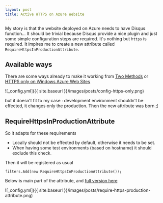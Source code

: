 ```yaml
---
layout: post
title: Active HTTPS on Azure Website
---
```


My story is that the website deployed on Azure needs to have Disqus function... It should be trivial
because Disqus provide a nice plugin and just some simple configuration steps are required.
It's nothing but `https` is required. It impires me to create a new attribute called `RequireHttpsInProductionAttribute`.

## Available ways

There are some ways already to make it working from [Two Methods][1] or [HTTPS only on Windows Azure Web Sites][2]

![_config.yml]({{ site.baseurl }}/images/posts/config-https-only.png)

but it doesn't fit to my case : development environment shouldn't be effected, it changes only the production.
Then the new attribute was born ;)

## RequireHttpsInProductionAttribute

So it adapts for these requirements
- Locally should not be effected by default, otherwise it needs to be set.
- When having some test environments (based on hostname) it should exclude this check.

Then it will be registered as usual
```
filters.Add(new RequireHttpsInProductionAttribute());
```

Below is main part of the attribute, and [full version here][3]

![_config.yml]({{ site.baseurl }}/images/posts/require-https-production-attribute.png)



[1]: http://blog.smarx.com/posts/redirecting-to-https-in-windows-azure-two-methods
[2]: http://blogs.msdn.com/b/benjaminperkins/archive/2014/01/07/https-only-on-windows-azure-web-sites.aspx
[3]: https://github.com/netvietdev/RabbitFoundation/blob/master/Rabbit.Web.Mvc/Filters/RequireHttpsInProductionAttribute.cs